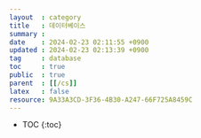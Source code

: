 ```yaml
---
layout  : category
title   : 데이터베이스
summary : 
date    : 2024-02-23 02:11:55 +0900
updated : 2024-02-23 02:13:39 +0900
tag     : database
toc     : true
public  : true
parent  : [[/cs]]
latex   : false
resource: 9A33A3CD-3F36-4B30-A247-66F725A8459C
---
```

* TOC
{:toc}


